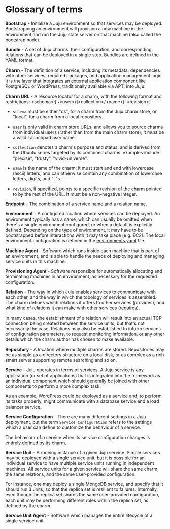 # Glossary of terms

**Bootstrap** - Initialize a Juju environment so that services may be deployed.
Bootstrapping an environment will provision a new machine in the environment
and run the Juju state server on that machine (also called the bootstrap node).

**Bundle** - A set of Juju charms, their configuration, and corresponding relations
that can be deployed in a single step. Bundles are defined in the YAML format.

**Charm** - The definition of a service, including its metadata, dependencies
with other services, required packages, and application management logic. It is
the layer that integrates an external application component like PostgreSQL or
WordPress, traditionally available via APT, into Juju.

**Charm URL** - A resource locator for a charm, with the following format and
restrictions:
    &LT;schema&GT;:[~&LT;user&GT;/]&LT;collection&GT;/&LT;name&GT;[-&LT;revision&GT;]

  - `schema` must be either "cs", for a charm from the Juju charm store, or
  "local", for a charm from a local repository.

  - `user` is only valid in charm store URLs, and allows you to source charms
  from individual users (rather than from the main charm store); it must be a
  valid Launchpad user name.

  - `collection` denotes a charm's purpose and status, and is derived from the
  Ubuntu series targeted by its contained charms: examples include "precise",
  "trusty", "vivid-universe".

  - `name` is the name of the charm; it must start and end with lowercase
  (ascii) letters, and can otherwise contain any combination of lowercase
  letters, digits, and "-"s.

  - `revision`, if specified, points to a specific revision of the charm
  pointed to by the rest of the URL. It must be a non-negative integer.

**Endpoint** - The combination of a service name and a relation name.

**Environment** - A configured location where services can be deployed. An
environment typically has a name, which can usually be omitted when there's a
single environment configured, or when a default is explicitly defined.
Depending on the type of environment, it may have to be bootstrapped before
interactions with it may take place (e.g. EC2). The local environment
configuration is defined in the [environments.yaml](getting-started.html#configuring)
file.

**Machine Agent** - Software which runs inside each machine that is part of an
environment, and is able to handle the needs of deploying and managing service
units in this machine.

**Provisioning Agent** - Software responsible for automatically allocating and
terminating machines in an environment, as necessary for the requested
configuration.

**Relation** - The way in which Juju enables services to communicate with each
other, and the way in which the topology of services is assembled. The charm
defines which relations it offers to other services (provides), and what kind
of relations it can make with other services (requires).

In many cases, the establishment of a relation will result into an actual TCP
connection being created between the service units, but that's not necessarily
the case. Relations may also be established to inform services of configuration
parameters, to request monitoring information, or any other details which the
charm author has chosen to make available.

**Repository** - A location where multiple charms are stored. Repositories may
be as simple as a directory structure on a local disk, or as complex as a rich
smart server supporting remote searching and so on.

**Service** - Juju operates in terms of services. A Juju service is any
application (or set of applications) that is integrated into the framework as
an individual component which should generally be joined with other components
to perform a more complex task.

As an example, WordPress could be deployed as a service and, to perform its
tasks properly, might communicate with a database service and a load balancer
service.

**Service Configuration** - There are many different settings in a Juju
deployment, but the term `Service Configuration` refers to the settings which a
user can define to customize the behaviour of a service.

The behaviour of a service when its service configuration changes is entirely
defined by its charm.

**Service Unit** - A running instance of a given Juju service. Simple services
may be deployed with a single service unit, but it is possible for an
individual service to have multiple service units running in independent
machines. All service units for a given service will share the same charm, the
same relations, and the same user-provided configuration.

For instance, one may deploy a single MongoDB service, and specify that it
should run 3 units, so that the replica set is resilient to failures.
Internally, even though the replica set shares the same user-provided
configuration, each unit may be performing different roles within the replica
set, as defined by the charm.

**Service Unit Agent** - Software which manages the entire lifecycle of a
single service unit.
